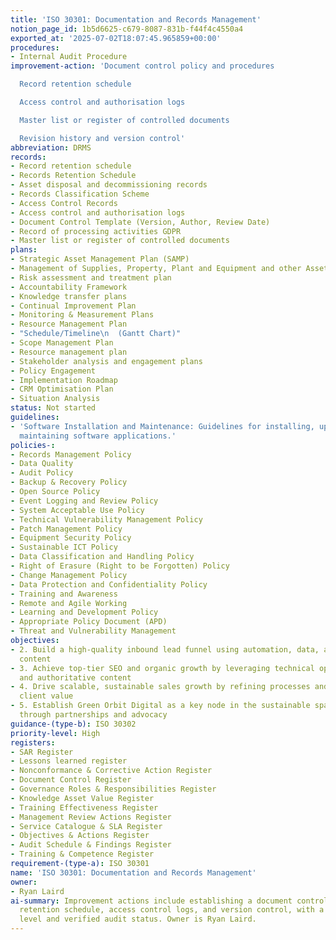 ```yaml
---
title: 'ISO 30301: Documentation and Records Management'
notion_page_id: 1b5d6625-c679-8087-831b-f44f4c4550a4
exported_at: '2025-07-02T18:07:45.965859+00:00'
procedures:
- Internal Audit Procedure
improvement-action: 'Document control policy and procedures

  Record retention schedule

  Access control and authorisation logs

  Master list or register of controlled documents

  Revision history and version control'
abbreviation: DRMS
records:
- Record retention schedule
- Records Retention Schedule
- Asset disposal and decommissioning records
- Records Classification Scheme
- Access Control Records
- Access control and authorisation logs
- Document Control Template (Version, Author, Review Date)
- Record of processing activities GDPR
- Master list or register of controlled documents
plans:
- Strategic Asset Management Plan (SAMP)
- Management of Supplies, Property, Plant and Equipment and other Assets
- Risk assessment and treatment plan
- Accountability Framework
- Knowledge transfer plans
- Continual Improvement Plan
- Monitoring & Measurement Plans
- Resource Management Plan
- "Schedule/Timeline\n  (Gantt Chart)"
- Scope Management Plan
- Resource management plan
- Stakeholder analysis and engagement plans
- Policy Engagement
- Implementation Roadmap
- CRM Optimisation Plan
- Situation Analysis
status: Not started
guidelines:
- 'Software Installation and Maintenance: Guidelines for installing, updating, and
  maintaining software applications.'
policies-:
- Records Management Policy
- Data Quality
- Audit Policy
- Backup & Recovery Policy
- Open Source Policy
- Event Logging and Review Policy
- System Acceptable Use Policy
- Technical Vulnerability Management Policy
- Patch Management Policy
- Equipment Security Policy
- Sustainable ICT Policy
- Data Classification and Handling Policy
- Right of Erasure (Right to be Forgotten) Policy
- Change Management Policy
- Data Protection and Confidentiality Policy
- Training and Awareness
- Remote and Agile Working
- Learning and Development Policy
- Appropriate Policy Document (APD)
- Threat and Vulnerability Management
objectives:
- 2. Build a high-quality inbound lead funnel using automation, data, and targeted
  content
- 3. Achieve top-tier SEO and organic growth by leveraging technical optimisation
  and authoritative content
- 4. Drive scalable, sustainable sales growth by refining processes and deepening
  client value
- 5. Establish Green Orbit Digital as a key node in the sustainable space ecosystem
  through partnerships and advocacy
guidance-(type-b): ISO 30302
priority-level: High
registers:
- SAR Register
- Lessons learned register
- Nonconformance & Corrective Action Register
- Document Control Register
- Governance Roles & Responsibilities Register
- Knowledge Asset Value Register
- Training Effectiveness Register
- Management Review Actions Register
- Service Catalogue & SLA Register
- Objectives & Actions Register
- Audit Schedule & Findings Register
- Training & Competence Register
requirement-(type-a): ISO 30301
name: 'ISO 30301: Documentation and Records Management'
owner:
- Ryan Laird
ai-summary: Improvement actions include establishing a document control policy, record
  retention schedule, access control logs, and version control, with a high priority
  level and verified audit status. Owner is Ryan Laird.
---
```


